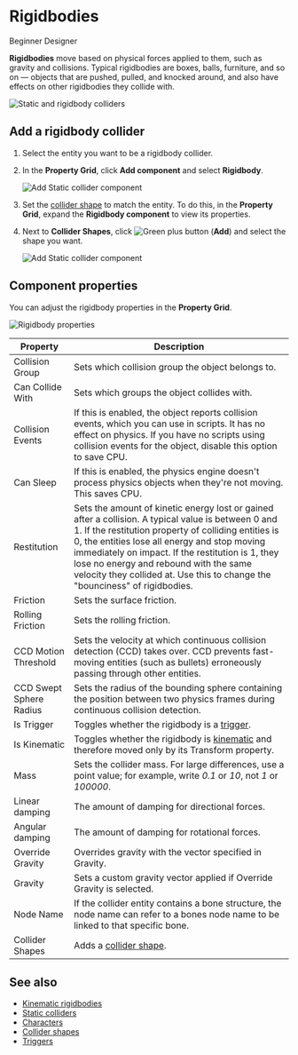 # Rigidbodies

<span class="badge text-bg-primary">Beginner</span>
<span class="badge text-bg-success">Designer</span>

**Rigidbodies** move based on physical forces applied to them, such as gravity and collisions. Typical rigidbodies are boxes, balls, furniture, and so on — objects that are pushed, pulled, and knocked around, and also have effects on other rigidbodies they collide with.

![Static and rigidbody colliders](media/rigid-bodies-static-and-rigid-body-colliders.png)


## Add a rigidbody collider

1. Select the entity you want to be a rigidbody collider.

2. In the **Property Grid**, click **Add component** and select **Rigidbody**.

    ![Add Static collider component](media/physics-tutorials-create-a-bouncing-ball-add-rigitbody-component.png)

3. Set the [collider shape](collider-shapes.md) to match the entity. To do this, in the **Property Grid**, expand the **Rigidbody component** to view its properties.

4. Next to **Collider Shapes**, click ![Green plus button](~/manual/game-studio/media/green-plus-icon.png) (**Add**) and select the shape you want.

     ![Add Static collider component](media/physics-tutorials-create-a-bouncing-ball-rigitbody-shape.png)

## Component properties

You can adjust the rigidbody properties in the **Property Grid**.

![Rigidbody properties](media/rigid-body-properties.png)

Property              | Description
----------------------|-----------------------
Collision Group       | Sets which collision group the object belongs to.
Can Collide With      | Sets which groups the object collides with.
Collision Events      | If this is enabled, the object reports collision events, which you can use in scripts. It has no effect on physics. If you have no scripts using collision events for the object, disable this option to save CPU.
Can Sleep             | If this is enabled, the physics engine doesn't process physics objects when they're not moving. This saves CPU.
Restitution           | Sets the amount of kinetic energy lost or gained after a collision. A typical value is between 0 and 1. If the restitution property of colliding entities is 0, the entities lose all energy and stop moving immediately on impact. If the restitution is 1, they lose no energy and rebound with the same velocity they collided at. Use this to change the "bounciness" of rigidbodies.
Friction              | Sets the surface friction.
Rolling Friction      | Sets the rolling friction.
CCD Motion Threshold  | Sets the velocity at which continuous collision detection (CCD) takes over. CCD prevents fast-moving entities (such as bullets) erroneously passing through other entities.
CCD Swept Sphere Radius | Sets the radius of the bounding sphere containing the position between two physics frames during continuous collision detection.
Is Trigger            | Toggles whether the rigidbody is a [trigger](triggers.md).
Is Kinematic          | Toggles whether the rigidbody is [kinematic](kinematic-rigid-bodies.md) and therefore moved only by its Transform property.
Mass                  | Sets the collider mass. For large differences, use a point value; for example, write *0.1* or *10*, not *1* or *100000*.
Linear damping        | The amount of damping for directional forces.
Angular damping       | The amount of damping for rotational forces.
Override Gravity      | Overrides gravity with the vector specified in Gravity.
Gravity               | Sets a custom gravity vector applied if Override Gravity is selected.
Node Name             | If the collider entity contains a bone structure, the node name can refer to a bones node name to be linked to that specific bone.
Collider Shapes       | Adds a [collider shape](collider-shapes.md).

## See also

* [Kinematic rigidbodies](kinematic-rigid-bodies.md)
* [Static colliders](static-colliders.md)
* [Characters](characters.md)
* [Collider shapes](collider-shapes.md)
* [Triggers](triggers.md)